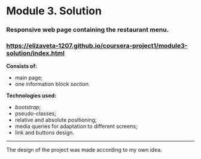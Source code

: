 # Module 3. Solution

### Responsive web page containing the restaurant menu.

### https://elizaveta-1207.github.io/coursera-project1/module3-solution/index.html

**Consists of:**

- main page;
- one information block _section_.

**Technologies used:**

- _bootstrap_;
- pseudo-classes;
- relative and absolute positioning;
- media queries for adaptation to different screens;
- link and buttons design.

---

The design of the project was made according to my own idea.
